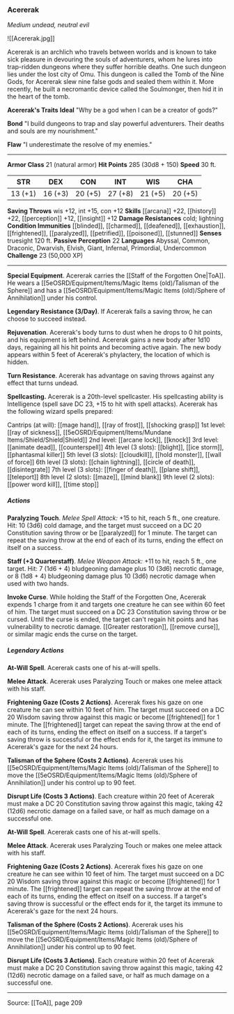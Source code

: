 ### Acererak
_Medium undead, neutral evil_

![[Acererak.jpg]]

Acererak is an archlich who travels between worlds and is known to take sick pleasure in devouring the souls of adventurers, whom he lures into trap-ridden dungeons where they suffer horrible deaths. One such dungeon lies under the lost city of Omu. This dungeon is called the Tomb of the Nine Gods, for Acererak slew nine false gods and sealed them within it. More recently, he built a necromantic device called the Soulmonger, then hid it in the heart of the tomb.


**Acererak's Traits** **Ideal** "Why be a god when I can be a creator of gods?"


**Bond** "I build dungeons to trap and slay powerful adventurers. Their deaths and souls are my nourishment."


**Flaw** "I underestimate the resolve of my enemies."







---

**Armor Class** 21 (natural armor)
**Hit Points** 285 (30d8 + 150)
**Speed** 30 ft.

| STR     | DEX     | CON     | INT     | WIS     | CHA     |
|---------|---------|---------|---------|---------|---------|
| 13 (+1) | 16 (+3) | 20 (+5) | 27 (+8) | 21 (+5) | 20 (+5) |

**Saving Throws** wis +12, int +15, con +12
**Skills** [[arcana]] +22, [[history]] +22, [[perception]] +12, [[insight]] +12
**Damage Resistances** cold; lightning
**Condition Immunities** [[blinded]], [[charmed]], [[deafened]], [[exhaustion]], [[frightened]], [[paralyzed]], [[petrified]], [[poisoned]], [[stunned]]
**Senses** truesight 120 ft.
**Passive Perception** 22
**Languages** Abyssal, Common, Draconic, Dwarvish, Elvish, Giant, Infernal, Primordial, Undercommon
**Challenge** 23 (50,000 XP)

---

**Special Equipment**. Acererak carries the [[Staff of the Forgotten One|ToA]]. He wears a [[5eOSRD/Equipment/Items/Magic Items (old)/Talisman of the Sphere]] and has a [[5eOSRD/Equipment/Items/Magic Items (old)/Sphere of Annihilation]] under his control.

**Legendary Resistance (3/Day)**. If Acererak fails a saving throw, he can choose to succeed instead.

**Rejuvenation**. Acererak's body turns to dust when he drops to 0 hit points, and his equipment is left behind. Acererak gains a new body after 1d10 days, regaining all his hit points and becoming active again. The new body appears within 5 feet of Acererak's phylactery, the location of which is hidden.

**Turn Resistance**. Acererak has advantage on saving throws against any effect that turns undead.

**Spellcasting.** Acererak is a 20th-level spellcaster. His spellcasting ability is Intelligence (spell save DC 23, +15 to hit with spell attacks). Acererak has the following wizard spells prepared:

Cantrips (at will): [[mage hand]], [[ray of frost]], [[shocking grasp]]
1st level: [[ray of sickness]], [[5eOSRD/Equipment/Items/Mundane Items/Shield/Shield|Shield]]
2nd level: [[arcane lock]], [[knock]]
3rd level: [[animate dead]], [[counterspell]]
4th level (3 slots): [[blight]], [[ice storm]], [[phantasmal killer]]
5th level (3 slots): [[cloudkill]], [[hold monster]], [[wall of force]]
6th level (3 slots): [[chain lightning]], [[circle of death]], [[disintegrate]]
7th level (3 slots): [[finger of death]], [[plane shift]], [[teleport]]
8th level (2 slots): [[maze]], [[mind blank]]
9th level (2 slots): [[power word kill]], [[time stop]]

##### Actions
**Paralyzing Touch**. _Melee Spell Attack:_ +15 to hit, reach 5 ft., one creature. Hit: 10 (3d6) cold damage, and the target must succeed on a DC 20 Constitution saving throw or be [[paralyzed]] for 1 minute. The target can repeat the saving throw at the end of each of its turns, ending the effect on itself on a success.

**Staff (+3 Quarterstaff)**. _Melee Weapon Attack:_ +11 to hit, reach 5 ft., one target. Hit: 7 (1d6 + 4) bludgeoning damage plus 10 (3d6) necrotic damage, or 8 (1d8 + 4) bludgeoning damage plus 10 (3d6) necrotic damage when used with two hands.

**Invoke Curse**. While holding the Staff of the Forgotten One, Acererak expends 1 charge from it and targets one creature he can see within 60 feet of him. The target must succeed on a DC 23 Constitution saving throw or be cursed. Until the curse is ended, the target can't regain hit points and has vulnerability to necrotic damage. [[Greater restoration]], [[remove curse]], or similar magic ends the curse on the target.

##### Legendary Actions
**At-Will Spell**. Acererak casts one of his at-will spells.

**Melee Attack**. Acererak uses Paralyzing Touch or makes one melee attack with his staff.

**Frightening Gaze (Costs 2 Actions)**. Acererak fixes his gaze on one creature he can see within 10 feet of him. The target must succeed on a DC 20 Wisdom saving throw against this magic or become [[frightened]] for 1 minute. The [[frightened]] target can repeat the saving throw at the end of each of its turns, ending the effect on itself on a success. If a target's saving throw is successful or the effect ends for it, the target its immune to Acererak's gaze for the next 24 hours.

**Talisman of the Sphere (Costs 2 Actions)**. Acererak uses his [[5eOSRD/Equipment/Items/Magic Items (old)/Talisman of the Sphere]] to move the [[5eOSRD/Equipment/Items/Magic Items (old)/Sphere of Annihilation]] under his control up to 90 feet.

**Disrupt Life (Costs 3 Actions)**. Each creature within 20 feet of Acererak must make a DC 20 Constitution saving throw against this magic, taking 42 (12d6) necrotic damage on a failed save, or half as much damage on a successful one.

**At-Will Spell**. Acererak casts one of his at-will spells.

**Melee Attack**. Acererak uses Paralyzing Touch or makes one melee attack with his staff.

**Frightening Gaze (Costs 2 Actions)**. Acererak fixes his gaze on one creature he can see within 10 feet of him. The target must succeed on a DC 20 Wisdom saving throw against this magic or become [[frightened]] for 1 minute. The [[frightened]] target can repeat the saving throw at the end of each of its turns, ending the effect on itself on a success. If a target's saving throw is successful or the effect ends for it, the target its immune to Acererak's gaze for the next 24 hours.

**Talisman of the Sphere (Costs 2 Actions)**. Acererak uses his [[5eOSRD/Equipment/Items/Magic Items (old)/Talisman of the Sphere]] to move the [[5eOSRD/Equipment/Items/Magic Items (old)/Sphere of Annihilation]] under his control up to 90 feet.

**Disrupt Life (Costs 3 Actions)**. Each creature within 20 feet of Acererak must make a DC 20 Constitution saving throw against this magic, taking 42 (12d6) necrotic damage on a failed save, or half as much damage on a successful one.


---

Source: [[ToA]], page 209